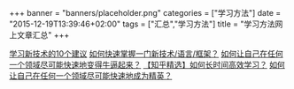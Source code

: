 +++
banner = "banners/placeholder.png"
categories = ["学习方法"]
date = "2015-12-19T13:39:46+02:00"
tags = ["汇总","学习方法"]
title = "学习方法网上文章汇总"
+++

    
[学习新技术的10个建议](http://blog.jobbole.com/39602/)
[如何快速掌握一门新技术/语言/框架？](https://mp.weixin.qq.com/s?__biz=MzA4NDIzNzMwMw==&mid=208868512&idx=1&sn=4e75da18195e09c44dd9df832f950bd2&scene=0&key=41ecb04b051110034e2d6ef945e3c2cc561fef10309856d68cedbe234eb002255b38c42a350bde17d120f3e6646c900e&ascene=0&uin=MTM0ODQyNTk1&devicetype=iMac+MacBookAir7%2C1+OSX+OSX+10.10.5+build(14F1021)&version=11020201&pass_ticket=OUgFBuA2yqcV7ExJVNrQtm5NukTejEXnNHTun2M8jg8%3D)
[如何让自己在任何一个领域尽可能快速地变得牛逼起来？](http://www.chanpin100.com/archives/20196)
[【知乎精选】如何长时间高效学习？](http://mp.weixin.qq.com/s?__biz=MzAwMDE2NzIxMw==&mid=211399680&idx=1&sn=bb6a8bf1428d42a4a0c22cdcd6164d91)
[如何让自己在任何一个领域尽可能快速地成为精英？](https://mp.weixin.qq.com/s?__biz=MjM5ODkxMjU3NA==&mid=216499262&idx=1&sn=db4248cd13bbf423cde5bb1c29fa00b7&scene=0&key=41ecb04b05111003074de1bf26f430719fe7e51d7684e99c5984f2cc61a2bb263184d613c82f5459aa4316dd5bbfc1d6&ascene=0&uin=MTM0ODQyNTk1&devicetype=iMac+MacBookAir7%2C1+OSX+OSX+10.10.5+build(14F1021)&version=11020201&pass_ticket=OUgFBuA2yqcV7ExJVNrQtm5NukTejEXnNHTun2M8jg8%3D)


